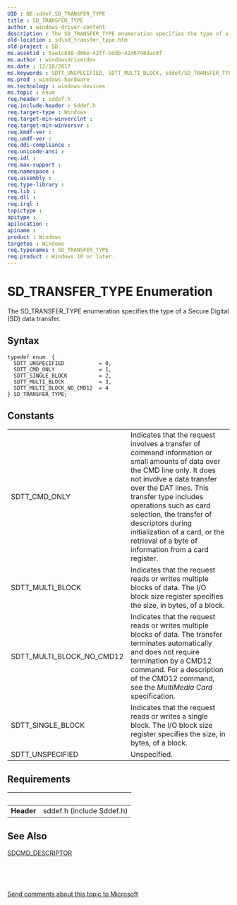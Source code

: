 ```yaml
---
UID : NE:sddef.SD_TRANSFER_TYPE
title : SD_TRANSFER_TYPE
author : windows-driver-content
description : The SD_TRANSFER_TYPE enumeration specifies the type of a Secure Digital (SD) data transfer.
old-location : sd\sd_transfer_type.htm
old-project : SD
ms.assetid : 5ae1c898-d06e-42ff-bddb-42d6748dac0f
ms.author : windowsdriverdev
ms.date : 12/18/2017
ms.keywords : SDTT_UNSPECIFIED, SDTT_MULTI_BLOCK, sddef/SD_TRANSFER_TYPE, sddef/SDTT_MULTI_BLOCK, sd-structs_5a149cc8-e6ba-4700-ad7c-148429d9731f.xml, sddef/SDTT_MULTI_BLOCK_NO_CMD12, sddef/SDTT_UNSPECIFIED, SD.sd_transfer_type, SD_TRANSFER_TYPE enumeration [Buses], SD_TRANSFER_TYPE, sddef/SDTT_SINGLE_BLOCK, SDTT_SINGLE_BLOCK, SDTT_MULTI_BLOCK_NO_CMD12, sddef/SDTT_CMD_ONLY, SDTT_CMD_ONLY
ms.prod : windows-hardware
ms.technology : windows-devices
ms.topic : enum
req.header : sddef.h
req.include-header : Sddef.h
req.target-type : Windows
req.target-min-winverclnt : 
req.target-min-winversvr : 
req.kmdf-ver : 
req.umdf-ver : 
req.ddi-compliance : 
req.unicode-ansi : 
req.idl : 
req.max-support : 
req.namespace : 
req.assembly : 
req.type-library : 
req.lib : 
req.dll : 
req.irql : 
topictype : 
apitype : 
apilocation : 
apiname : 
product : Windows
targetos : Windows
req.typenames : SD_TRANSFER_TYPE
req.product : Windows 10 or later.
---
```


# SD_TRANSFER_TYPE Enumeration
The SD_TRANSFER_TYPE enumeration specifies the type of a Secure Digital (SD) data transfer.

## Syntax
````
typedef enum  { 
  SDTT_UNSPECIFIED           = 0,
  SDTT_CMD_ONLY              = 1,
  SDTT_SINGLE_BLOCK          = 2,
  SDTT_MULTI_BLOCK           = 3,
  SDTT_MULTI_BLOCK_NO_CMD12  = 4
} SD_TRANSFER_TYPE;
````

## Constants

<table>

<tr>
<td>SDTT_CMD_ONLY</td>
<td>Indicates that the request involves a transfer of command information or small amounts of data over the CMD line only. It does not involve a data transfer over the DAT lines. This transfer type includes operations such as card selection, the transfer of descriptors during initialization of a card, or the retrieval of a byte of information from a card register.</td>
</tr>

<tr>
<td>SDTT_MULTI_BLOCK</td>
<td>Indicates that the request reads or writes multiple blocks of data. The I/O block size register specifies the size, in bytes, of a block.</td>
</tr>

<tr>
<td>SDTT_MULTI_BLOCK_NO_CMD12</td>
<td>Indicates that the request reads or writes multiple blocks of data. The transfer terminates automatically and does not require termination by a CMD12 command. For a description of the CMD12 command, see the <i>MultiMedia Card</i> specification.</td>
</tr>

<tr>
<td>SDTT_SINGLE_BLOCK</td>
<td>Indicates that the request reads or writes a single block. The I/O block size register specifies the size, in bytes, of a block.</td>
</tr>

<tr>
<td>SDTT_UNSPECIFIED</td>
<td>Unspecified.</td>
</tr>
</table>


## Requirements
| &nbsp; | &nbsp; |
| ---- |:---- |
| **Header** | sddef.h (include Sddef.h) |

## See Also

<a href="https://msdn.microsoft.com/7c49c394-d0b3-4594-a623-0a13825bdcec">SDCMD_DESCRIPTOR</a>

 

 

<a href="mailto:wsddocfb@microsoft.com?subject=Documentation%20feedback [SD\buses]:%20SD_TRANSFER_TYPE enumeration%20 RELEASE:%20(12/18/2017)&amp;body=%0A%0APRIVACY STATEMENT%0A%0AWe use your feedback to improve the documentation. We don't use your email address for any other purpose, and we'll remove your email address from our system after the issue that you're reporting is fixed. While we're working to fix this issue, we might send you an email message to ask for more info. Later, we might also send you an email message to let you know that we've addressed your feedback.%0A%0AFor more info about Microsoft's privacy policy, see http://privacy.microsoft.com/en-us/default.aspx." title="Send comments about this topic to Microsoft">Send comments about this topic to Microsoft</a>